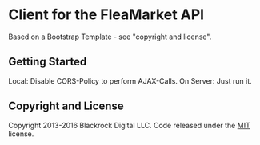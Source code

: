 # Client for the FleaMarket API

Based on a Bootstrap Template - see "copyright and license".

## Getting Started

Local: Disable CORS-Policy to perform AJAX-Calls.
On Server: Just run it.

## Copyright and License

Copyright 2013-2016 Blackrock Digital LLC. Code released under the [MIT](https://github.com/BlackrockDigital/startbootstrap-shop-homepage/blob/gh-pages/LICENSE) license.